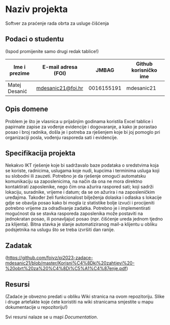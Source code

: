 # Naziv projekta
Softver za praćenje rada obrta za usluge čišćenja

## Podaci o studentu
(Ispod promijenite samo drugi redak tablice!)

Ime i prezime | E-mail adresa (FOI) | JMBAG | Github korisničko ime
------------  | ------------------- | ----- | ---------------------
Matej Desanić | mdesanic21@foi.hr | 0016155191 | mdesanic21


## Opis domene
Problem je što je vlasnica u prijašnjim godinama koristila Excel tablice i papirnate zapise za vođenje evidencije i dogovaranje, a kako je porastao posao i broj radnika, došla je i potreba za rješenjem koje bi joj pomoglo pri organizaciji posla, vođenju rasporeda sati i evidencije.

## Specifikacija projekta
Nekakvo IKT rješenje koje bi sadržavalo baze podataka o sredstvima koja se koriste, radnicima, uslugama koje nudi, kupcima i terminima usluga koji su slobodni ili zauzeti. Potrebno je da rješenje omogući automatsku komunikaciju sa zaposlenicima, na način da ona ne mora direktno kontaktirati zaposlenike, nego čim ona ažurira raspored sati; koji sadrži lokaciju, suradnike, vrijeme i datum; da se on ažurira i na zaposleničkim uređajima. Također želi funkcionalost bilježenja dolaska i odlaska s lokacije gdje se obavlja posao kako bi mogla iz statistike bolje izvući i procijeniti potrebno vrijeme za odrađivanje zadatka. Potrebno je i implementirati mogućnost da se stavka rasporeda zaposlenika može postaviti na jednokratan posao, ili ponavljajuć posao (npr. čišćenje ureda jednom tjedno za klijenta). Bitna stavka je slanje automatiziranog mail-a klijentu u obliku podsjetnika na uslugu što se treba izvršiti dan ranije. 

## Zadatak
(https://github.com/foivz/pi2023-zadace-mdesanic21/blob/master/Korisni%C4%8Dki%20zahtjevi%20-%20obrt%20za%20%C4%8Di%C5%A1%C4%87enje.pdf)

## Resursi
(Zadaće je obvezno predati u obliku Wiki stranica na ovom repozitoriju. Slike i druge artefakte koje ćete koristiti na wiki stranicama smjestite u mapu dokumentacije u repozitoriju!)

Svi resursi nalaze se u mapi _Documentation_.

